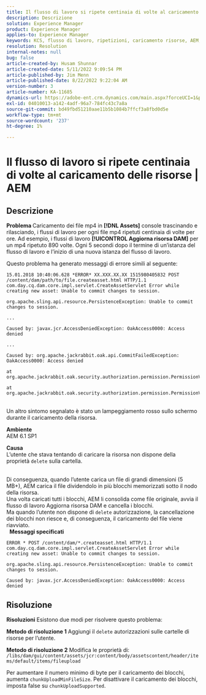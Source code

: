 ```yaml
---
title: Il flusso di lavoro si ripete centinaia di volte al caricamento delle risorse | AEM
description: Descrizione
solution: Experience Manager
product: Experience Manager
applies-to: Experience Manager
keywords: KCS, flusso di lavoro, ripetizioni, caricamento risorse, AEM, Adobe Experience Manager, 6.1
resolution: Resolution
internal-notes: null
bug: false
article-created-by: Husam Shunnar
article-created-date: 5/11/2022 9:09:54 PM
article-published-by: Jim Menn
article-published-date: 8/22/2022 9:22:04 AM
version-number: 3
article-number: KA-11685
dynamics-url: https://adobe-ent.crm.dynamics.com/main.aspx?forceUCI=1&pagetype=entityrecord&etn=knowledgearticle&id=b13e57af-6ed1-ec11-a7b5-00224809c399
exl-id: 04010013-a142-4adf-96a7-784fc43c7a8a
source-git-commit: bd49fbd51210aae11b5b1084b7ffcf3a8fbd0d5e
workflow-type: tm+mt
source-wordcount: '237'
ht-degree: 1%

---
```


# Il flusso di lavoro si ripete centinaia di volte al caricamento delle risorse | AEM

## Descrizione


<b>Problema </b>
Caricamento dei file mp4 in <b>[!DNL Assets]</b> console trascinando e rilasciando, i flussi di lavoro per ogni file mp4 ripetuti centinaia di volte per ore.
Ad esempio, i flussi di lavoro <b>[!UICONTROL Aggiorna risorsa DAM]</b> per un mp4 ripetuto 890 volte. Ogni 5 secondi dopo il termine di un’istanza del flusso di lavoro e l’inizio di una nuova istanza del flusso di lavoro.

Questo problema ha generato messaggi di errore simili al seguente:


```
15.01.2018 10:40:06.628 *ERROR* XX.XXX.XX.XX 1515980405832 POST /content/dam/path/to/file.createasset.html HTTP/1.1 com.day.cq.dam.core.impl.servlet.CreateAssetServlet Error while creating new asset: Unable to commit changes to session.

org.apache.sling.api.resource.PersistenceException: Unable to commit changes to session.

...

Caused by: javax.jcr.AccessDeniedException: OakAccess0000: Access denied

...

Caused by: org.apache.jackrabbit.oak.api.CommitFailedException: OakAccess0000: Access denied

at org.apache.jackrabbit.oak.security.authorization.permission.PermissionValidator.checkPermissions(PermissionValidator.java:212)

at org.apache.jackrabbit.oak.security.authorization.permission.PermissionValidator.childNodeDeleted(PermissionValidator.java:168)
```


<br>Un altro sintomo segnalato è stato un lampeggiamento rosso sullo schermo durante il caricamento della risorsa.

<b>Ambiente</b>
<br>AEM 6.1 SP1

<b>Causa </b>
<br>L’utente che stava tentando di caricare la risorsa non dispone della proprietà `delete` sulla cartella.

<br>Di conseguenza, quando l’utente carica un file di grandi dimensioni (5 MB+), AEM carica il file dividendolo in più blocchi memorizzati sotto il nodo della risorsa.
<br>Una volta caricati tutti i blocchi, AEM li consolida come file originale, avvia il flusso di lavoro Aggiorna risorsa DAM e cancella i blocchi.
<br>Ma quando l’utente non dispone di `delete` autorizzazione, la cancellazione dei blocchi non riesce e, di conseguenza, il caricamento del file viene riavviato.
<br> 
<b>Messaggi specificati</b>



```
ERROR * POST /content/dam/*.createasset.html HTTP/1.1 com.day.cq.dam.core.impl.servlet.CreateAssetServlet Error while creating new asset: Unable to commit changes to session.

org.apache.sling.api.resource.PersistenceException: Unable to commit changes to session.

Caused by: javax.jcr.AccessDeniedException: OakAccess0000: Access denied
```



## Risoluzione


<b>Risoluzioni</b>
Esistono due modi per risolvere questo problema:<b> </b>

<b>Metodo di risoluzione 1</b>
Aggiungi il `delete` autorizzazioni sulle cartelle di risorse per l’utente.

<b>Metodo di risoluzione 2</b>
Modifica le proprietà di:
`/libs/dam/gui/content/assets/jcr:content/body/assetscontent/header/items/default/items/fileupload`

Per aumentare il numero minimo di byte per il caricamento dei blocchi, aumenta `chunkUploadMinFileSize`.
Per disattivare il caricamento dei blocchi, imposta false su `chunkUploadSupported`.
